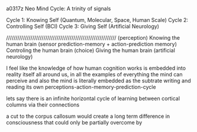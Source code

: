 a0317z
Neo Mind Cycle: A trinity of signals

Cycle 1: Knowing Self (Quantum, Molecular, Space, Human Scale)
Cycle 2: Controlling Self (BCI)
Cycle 3: Giving Self (Artificial Neurology)

///////////////////////////////////////////////////////////
(perception) Knowing the human brain (sensor prediction-memory + action-prediction memory)
Controling the human brain (choice)
Giving the human brain (artificial neurology)

I feel like the knowledge of how human cognition works is embedded into reality itself all around us, in all the examples of everything the mind can perceive and also the mind is literally embedded as the subtrate writing and reading its own perceptions-action-memory-prediction-cycle

lets say there is an infinite horizontal cycle of learning between cortical columns via their connections

a cut to the corpus callosum would create a long term difference in consciousness that could only be partially overcome by 

